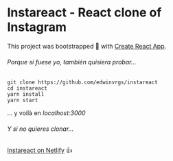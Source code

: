 # Instareact - React clone of Instagram

This project was bootstrapped :hammer: with [Create React App](https://github.com/facebookincubator/create-react-app).

###### Porque si fuese yo, también quisiera probar...

```
git clone https://github.com/edwinvrgs/instareact
cd instareact
yarn install
yarn start
```
... y voilà en _localhost:3000_

###### Y si no quieres clonar...

[Instareact on Netlify](http://instareact.netlify.com/) :+1:
